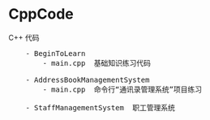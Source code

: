 # CppCode
C++ 代码
<pre>
    - BeginToLearn    
        - main.cpp  基础知识练习代码
    
    - AddressBookManagementSystem
        - main.cpp  命令行“通讯录管理系统”项目练习
        
    - StaffManagementSystem  职工管理系统
</pre>